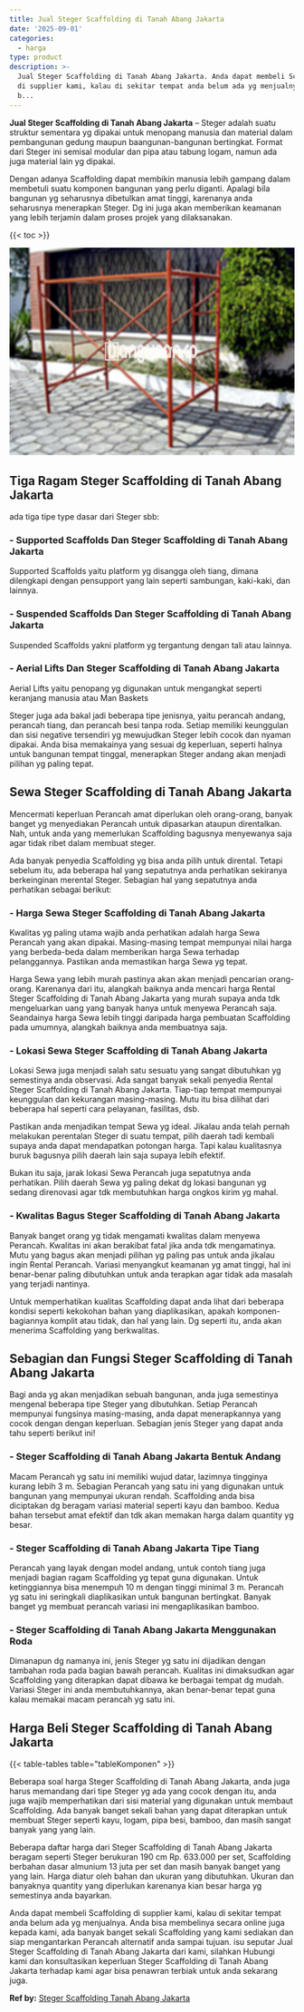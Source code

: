 ```yaml
---
title: Jual Steger Scaffolding di Tanah Abang Jakarta
date: '2025-09-01'
categories:
  - harga
type: product
description: >-
  Jual Steger Scaffolding di Tanah Abang Jakarta. Anda dapat membeli Scaffolding
  di supplier kami, kalau di sekitar tempat anda belum ada yg menjualnya. Anda
  b...
---
```


**Jual Steger Scaffolding di Tanah Abang Jakarta** – Steger adalah suatu struktur sementara yg dipakai untuk menopang manusia dan material dalam pembangunan gedung maupun baangunan-bangunan bertingkat. Format dari Steger ini semisal modular dan pipa atau tabung logam, namun ada juga material lain yg dipakai.

Dengan adanya Scaffolding dapat membikin manusia lebih gampang dalam membetuli suatu komponen bangunan yang perlu diganti. Apalagi bila bangunan yg seharusnya dibetulkan amat tinggi, karenanya anda seharusnya menerapkan Steger. Dg ini juga akan memberikan keamanan yang lebih terjamin dalam proses projek yang dilaksanakan.

{{< toc >}}

![Jual Steger Scaffolding di Tanah Abang Jakarta](/images/sewa-scaffolding-steger-19.png)

## Tiga Ragam Steger Scaffolding di Tanah Abang Jakarta

ada tiga tipe type dasar dari Steger sbb:

### \- Supported Scaffolds Dan Steger Scaffolding di Tanah Abang Jakarta

Supported Scaffolds yaitu platform yg disangga oleh tiang, dimana dilengkapi dengan pensupport yang lain seperti sambungan, kaki-kaki, dan lainnya.

### \- Suspended Scaffolds Dan Steger Scaffolding di Tanah Abang Jakarta

Suspended Scaffolds yakni platform yg tergantung dengan tali atau lainnya.

### \- Aerial Lifts Dan Steger Scaffolding di Tanah Abang Jakarta

Aerial Lifts yaitu penopang yg digunakan untuk mengangkat seperti keranjang manusia atau Man Baskets

Steger juga ada bakal jadi beberapa tipe jenisnya, yaitu perancah andang, perancah tiang, dan perancah besi tanpa roda. Setiap memiliki keunggulan dan sisi negative tersendiri yg mewujudkan Steger lebih cocok dan nyaman dipakai. Anda bisa memakainya yang sesuai dg keperluan, seperti halnya untuk bangunan tempat tinggal, menerapkan Steger andang akan menjadi pilihan yg paling tepat.

## Sewa Steger Scaffolding di Tanah Abang Jakarta

Mencermati keperluan Perancah amat diperlukan oleh orang-orang, banyak banget yg menyediakan Perancah untuk dipasarkan ataupun direntalkan. Nah, untuk anda yang memerlukan Scaffolding bagusnya menyewanya saja agar tidak ribet dalam membuat steger.

Ada banyak penyedia Scaffolding yg bisa anda pilih untuk dirental. Tetapi sebelum itu, ada beberapa hal yang sepatutnya anda perhatikan sekiranya berkeinginan merental Steger. Sebagian hal yang sepatutnya anda perhatikan sebagai berikut:

### \- Harga Sewa Steger Scaffolding di Tanah Abang Jakarta

Kwalitas yg paling utama wajib anda perhatikan adalah harga Sewa Perancah yang akan dipakai. Masing-masing tempat mempunyai nilai harga yang berbeda-beda dalam memberikan harga Sewa terhadap pelanggannya. Pastikan anda memastikan harga Sewa yg tepat.

Harga Sewa yang lebih murah pastinya akan akan menjadi pencarian orang-orang. Karenanya dari itu, alangkah baiknya anda mencari harga Rental Steger Scaffolding di Tanah Abang Jakarta yang murah supaya anda tdk mengeluarkan uang yang banyak hanya untuk menyewa Perancah saja. Seandainya harga Sewa lebih tinggi daripada harga pembuatan Scaffolding pada umumnya, alangkah baiknya anda membuatnya saja.

### \- Lokasi Sewa Steger Scaffolding di Tanah Abang Jakarta

Lokasi Sewa juga menjadi salah satu sesuatu yang sangat dibutuhkan yg semestinya anda observasi. Ada sangat banyak sekali penyedia Rental Steger Scaffolding di Tanah Abang Jakarta. Tiap-tiap tempat mempunyai keunggulan dan kekurangan masing-masing. Mutu itu bisa dilihat dari beberapa hal seperti cara pelayanan, fasilitas, dsb.

Pastikan anda menjadikan tempat Sewa yg ideal. Jikalau anda telah pernah melakukan perentalan Steger di suatu tempat, pilih daerah tadi kembali supaya anda dapat mendapatkan potongan harga. Tapi kalau kualitasnya buruk bagusnya pilih daerah lain saja supaya lebih efektif.

Bukan itu saja, jarak lokasi Sewa Perancah juga sepatutnya anda perhatikan. Pilih daerah Sewa yg paling dekat dg lokasi bangunan yg sedang direnovasi agar tdk membutuhkan harga ongkos kirim yg mahal.

### \- Kwalitas Bagus Steger Scaffolding di Tanah Abang Jakarta

Banyak banget orang yg tidak mengamati kwalitas dalam menyewa Perancah. Kwalitas ini akan berakibat fatal jika anda tdk mengamatinya. Mutu yang bagus akan menjadi pilihan yg paling pas untuk anda jikalau ingin Rental Perancah. Variasi menyangkut keamanan yg amat tinggi, hal ini benar-benar paling dibutuhkan untuk anda terapkan agar tidak ada masalah yang terjadi nantinya.

Untuk memperhatikan kualitas Scaffolding dapat anda lihat dari beberapa kondisi seperti kekokohan bahan yang diaplikasikan, apakah komponen-bagiannya komplit atau tidak, dan hal yang lain. Dg seperti itu, anda akan menerima Scaffolding yang berkwalitas.

## Sebagian dan Fungsi Steger Scaffolding di Tanah Abang Jakarta

Bagi anda yg akan menjadikan sebuah bangunan, anda juga semestinya mengenal beberapa tipe Steger yang dibutuhkan. Setiap Perancah mempunyai fungsinya masing-masing, anda dapat menerapkannya yang cocok dengan dengan keperluan. Sebagian jenis Steger yang dapat anda tahu seperti berikut ini!

### \- Steger Scaffolding di Tanah Abang Jakarta Bentuk Andang

Macam Perancah yg satu ini memiliki wujud datar, lazimnya tingginya kurang lebih 3 m. Sebagian Perancah yang satu ini yang digunakan untuk bangunan yang mempunyai ukuran rendah. Scaffolding anda bisa diciptakan dg beragam variasi material seperti kayu dan bamboo. Kedua bahan tersebut amat efektif dan tdk akan memakan harga dalam quantity yg besar.

### \- Steger Scaffolding di Tanah Abang Jakarta Tipe Tiang

Perancah yang layak dengan model andang, untuk contoh tiang juga menjadi bagian ragam Scaffolding yg tepat guna digunakan. Untuk ketinggiannya bisa menempuh 10 m dengan tinggi minimal 3 m. Perancah yg satu ini seringkali diaplikasikan untuk bangunan bertingkat. Banyak banget yg membuat perancah variasi ini mengaplikasikan bamboo.

### \- Steger Scaffolding di Tanah Abang Jakarta Menggunakan Roda

Dimanapun dg namanya ini, jenis Steger yg satu ini dijadikan dengan tambahan roda pada bagian bawah perancah. Kualitas ini dimaksudkan agar Scaffolding yang diterapkan dapat dibawa ke berbagai tempat dg mudah. Variasi Steger ini anda membutuhkannya, akan benar-benar tepat guna kalau memakai macam perancah yg satu ini.

## Harga Beli Steger Scaffolding di Tanah Abang Jakarta

{{< table-tables table="tableKomponen" >}}

Beberapa soal harga Steger Scaffolding di Tanah Abang Jakarta, anda juga harus memandang dari tipe Steger yg ada yang cocok dengan itu, anda juga wajib memperhatikan dari sisi material yang digunakan untuk membaut Scaffolding. Ada banyak banget sekali bahan yang dapat diterapkan untuk membuat Steger seperti kayu, logam, pipa besi, bamboo, dan masih sangat banyak yang yang lain.

Beberapa daftar harga dari Steger Scaffolding di Tanah Abang Jakarta beragam seperti Steger berukuran 190 cm Rp. 633.000 per set, Scaffolding berbahan dasar almunium 13 juta per set dan masih banyak banget yang yang lain. Harga diatur oleh bahan dan ukuran yang dibutuhkan. Ukuran dan banyaknya quantity yang diperlukan karenanya kian besar harga yg semestinya anda bayarkan.

Anda dapat membeli Scaffolding di supplier kami, kalau di sekitar tempat anda belum ada yg menjualnya. Anda bisa membelinya secara online juga kepada kami, ada banyak banget sekali Scaffolding yang kami sediakan dan siap mengantarkan Perancah alternatif anda sampai tujuan. isu seputar Jual Steger Scaffolding di Tanah Abang Jakarta dari kami, silahkan Hubungi kami dan konsultasikan keperluan Steger Scaffolding di Tanah Abang Jakarta terhadap kami agar bisa penawran terbiak untuk anda sekarang juga.

**Ref by:** [Steger Scaffolding Tanah Abang Jakarta](https://id.wikipedia.org/wiki/Steger)
